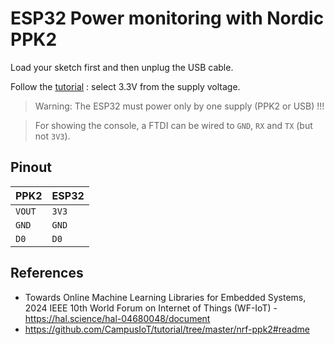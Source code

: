 # ESP32 Power monitoring with Nordic PPK2

Load your sketch first and then unplug the USB cable.

Follow the [tutorial](https://github.com/CampusIoT/tutorial/tree/master/nrf-ppk2#readme) : select 3.3V from the supply voltage.

> Warning: The ESP32 must power only by one supply (PPK2 or USB) !!!

> For showing the console, a FTDI can be wired to `GND`, `RX` and `TX` (but not `3V3`).  

## Pinout

| PPK2 | ESP32 |
| ---- | ----- |
| `VOUT`| `3V3`|
| `GND` | `GND`|
| `D0`  | `D0` |


## References

* Towards Online Machine Learning Libraries for Embedded Systems, 2024 IEEE 10th World Forum on Internet of Things (WF-IoT) - https://hal.science/hal-04680048/document
* https://github.com/CampusIoT/tutorial/tree/master/nrf-ppk2#readme
